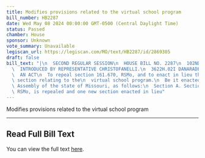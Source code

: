 ```yaml
---
title: Modifies provisions related to the virtual school program
bill_number: HB2287
date: Wed May 08 2024 00:00:00 GMT-0500 (Central Daylight Time)
status: Passed
chamber: House
sponsor: Unknown
vote_summary: Unavailable
legiscan_url: https://legiscan.com/MO/text/HB2287/id/2869305
draft: false
bill_text: "|\n  SECOND REGULAR SESSION\n  HOUSE BILL NO. 2287\n  102ND GENERAL ASSEMBLY\n\
  \  INTRODUCED BY REPRESENTATIVE CHRISTOFANELLI.\n  3622H.02I DANARADEMANMILLER,ChiefClerk\n\
  \  AN ACT\n  To repeal section 161.670, RSMo, and to enact in lieu thereof one new\
  \ section relating to the\n  virtual school program.\n  Be it enacted by the General\
  \ Assembly of the state of Missouri, as follows:\n  Section A. Section 161.670,\
  \ RSMo, is repealed and one new section enacted in lieu"
---
```

Modifies provisions related to the virtual school program

---

## Read Full Bill Text

You can view the full text [here](https://legiscan.com/MO/text/HB2287/id/2869305).
